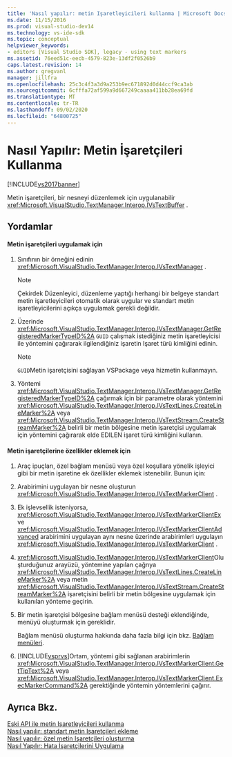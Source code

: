 ```yaml
---
title: 'Nasıl yapılır: metin Işaretleyicileri kullanma | Microsoft Docs'
ms.date: 11/15/2016
ms.prod: visual-studio-dev14
ms.technology: vs-ide-sdk
ms.topic: conceptual
helpviewer_keywords:
- editors [Visual Studio SDK], legacy - using text markers
ms.assetid: 76eed51c-eecb-4579-823e-13df2f0526b9
caps.latest.revision: 14
ms.author: gregvanl
manager: jillfra
ms.openlocfilehash: 25c3c4f3a3d9a253b9ec671892d0d44ccf9ca3ab
ms.sourcegitcommit: 6cfffa72af599a9d667249caaaa411bb28ea69fd
ms.translationtype: MT
ms.contentlocale: tr-TR
ms.lasthandoff: 09/02/2020
ms.locfileid: "64800725"
---
```

# <a name="how-to-use-text-markers"></a>Nasıl Yapılır: Metin İşaretçileri Kullanma
[!INCLUDE[vs2017banner](../includes/vs2017banner.md)]

Metin işaretçileri, bir nesneyi düzenlemek için uygulanabilir <xref:Microsoft.VisualStudio.TextManager.Interop.IVsTextBuffer> .  
  
## <a name="procedures"></a>Yordamlar  
  
#### <a name="to-apply-text-markers"></a>Metin işaretçileri uygulamak için  
  
1. Sınıfının bir örneğini edinin <xref:Microsoft.VisualStudio.TextManager.Interop.IVsTextManager> .  
  
    > [!NOTE]
    > Çekirdek Düzenleyici, düzenleme yaptığı herhangi bir belgeye standart metin işaretleyicileri otomatik olarak uygular ve standart metin işaretleyicilerini açıkça uygulamak gerekli değildir.  
  
2. Üzerinde <xref:Microsoft.VisualStudio.TextManager.Interop.IVsTextManager.GetRegisteredMarkerTypeID%2A> `GUID` çalışmak istediğiniz metin işaretleyicisi ile yöntemini çağırarak ilgilendiğiniz işaretin Işaret türü kimliğini edinin.  
  
    > [!NOTE]
    > `GUID`Metin işaretçisini sağlayan VSPackage veya hizmetin kullanmayın.  
  
3. Yöntemi <xref:Microsoft.VisualStudio.TextManager.Interop.IVsTextManager.GetRegisteredMarkerTypeID%2A> çağırmak için bir parametre olarak yöntemini <xref:Microsoft.VisualStudio.TextManager.Interop.IVsTextLines.CreateLineMarker%2A> veya <xref:Microsoft.VisualStudio.TextManager.Interop.IVsTextStream.CreateStreamMarker%2A> belirli bir metin bölgesine metin işaretçisi uygulamak için yöntemini çağırarak elde EDILEN işaret türü kimliğini kullanın.  
  
#### <a name="to-add-features-to-text-markers"></a>Metin işaretçilerine özellikler eklemek için  
  
1. Araç ipuçları, özel bağlam menüsü veya özel koşullara yönelik işleyici gibi bir metin işaretine ek özellikler eklemek istenebilir. Bunun için:  
  
2. Arabirimini uygulayan bir nesne oluşturun <xref:Microsoft.VisualStudio.TextManager.Interop.IVsTextMarkerClient> .  
  
3. Ek işlevsellik isteniyorsa, <xref:Microsoft.VisualStudio.TextManager.Interop.IVsTextMarkerClientEx> ve <xref:Microsoft.VisualStudio.TextManager.Interop.IVsTextMarkerClientAdvanced> arabirimini uygulayan aynı nesne üzerinde arabirimleri uygulayın <xref:Microsoft.VisualStudio.TextManager.Interop.IVsTextMarkerClient> .  
  
4. <xref:Microsoft.VisualStudio.TextManager.Interop.IVsTextMarkerClient>Oluşturduğunuz arayüzü, yöntemine yapılan çağrıya <xref:Microsoft.VisualStudio.TextManager.Interop.IVsTextLines.CreateLineMarker%2A> veya metin <xref:Microsoft.VisualStudio.TextManager.Interop.IVsTextStream.CreateStreamMarker%2A> işaretçisini belirli bir metin bölgesine uygulamak için kullanılan yönteme geçirin.  
  
5. Bir metin işaretçisi bölgesine bağlam menüsü desteği eklendiğinde, menüyü oluşturmak için gereklidir.  
  
     Bağlam menüsü oluşturma hakkında daha fazla bilgi için bkz. [Bağlam menüleri](../extensibility/context-menus.md).  
  
6. [!INCLUDE[vsprvs](../includes/vsprvs-md.md)]Ortam, yöntemi gibi sağlanan arabirimlerin <xref:Microsoft.VisualStudio.TextManager.Interop.IVsTextMarkerClient.GetTipText%2A> veya <xref:Microsoft.VisualStudio.TextManager.Interop.IVsTextMarkerClient.ExecMarkerCommand%2A> gerektiğinde yöntemin yöntemlerini çağırır.  
  
## <a name="see-also"></a>Ayrıca Bkz.  
 [Eski API ile metin Işaretleyicileri kullanma](../extensibility/using-text-markers-with-the-legacy-api.md)   
 [Nasıl yapılır: standart metin Işaretçileri ekleme](../extensibility/how-to-add-standard-text-markers.md)   
 [Nasıl yapılır: özel metin Işaretçileri oluşturma](../extensibility/how-to-create-custom-text-markers.md)   
 [Nasıl Yapılır: Hata İşaretçilerini Uygulama](../extensibility/how-to-implement-error-markers.md)
